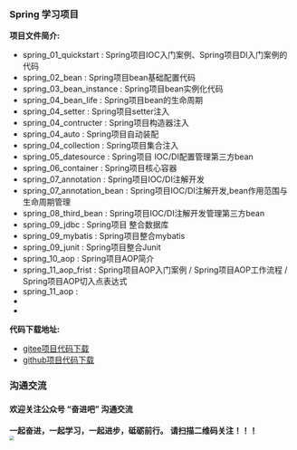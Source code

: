 ### Spring 学习项目
**项目文件简介:**
- spring_01_quickstart : Spring项目IOC入门案例、Spring项目DI入门案例的代码
- spring_02_bean : Spring项目bean基础配置代码
- spring_03_bean_instance : Spring项目bean实例化代码
- spring_04_bean_life : Spring项目bean的生命周期
- spring_04_setter : Spring项目setter注入
- spring_04_contructer : Spring项目构造器注入
- spring_04_auto : Spring项目自动装配
- spring_04_collection : Spring项目集合注入
- spring_05_datesource : Spring项目 IOC/DI配置管理第三方bean
- spring_06_container : Spring项目核心容器
- spring_07_annotation : Spring项目IOC/DI注解开发
- spring_07_annotation_bean : Spring项目IOC/DI注解开发,bean作用范围与生命周期管理
- spring_08_third_bean : Spring项目IOC/DI注解开发管理第三方bean
- spring_09_jdbc : Spring项目 整合数据库
- spring_09_mybatis : Spring项目整合mybatis
- spring_09_junit : Spring项目整合Junit
- spring_10_aop : Spring项目AOP简介
- spring_11_aop_frist : Spring项目AOP入门案例 / Spring项目AOP工作流程 / Spring项目AOP切入点表达式
- spring_11_aop : 
- 
- 



**代码下载地址:**
- [gitee项目代码下载](https://gitee.com/DchuangDB/sping-projeck)
- [github项目代码下载](https://github.com/dcbut/spring)

### 沟通交流
#### 欢迎关注公众号 “奋进吧” 沟通交流
**一起奋进，一起学习，一起进步，砥砺前行。**
**请扫描二维码关注！！！**
<br/>
<img src="https://gitee.com/DchuangDB/csdn-images/raw/master/%E5%85%AC%E4%BC%97%E5%8F%B7/%E5%85%AC%E4%BC%97%E5%8F%B7%20%E5%A5%8B%E8%BF%9B%E5%90%A7%20%E4%BA%8C%E7%BB%B4%E7%A0%81.jpg" style="zoom:50%;" />
